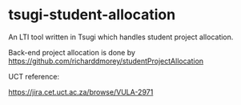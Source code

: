 # tsugi-student-allocation

An LTI tool written in Tsugi which handles student project allocation.

Back-end project allocation is done by 
https://github.com/richarddmorey/studentProjectAllocation

UCT reference:

https://jira.cet.uct.ac.za/browse/VULA-2971
